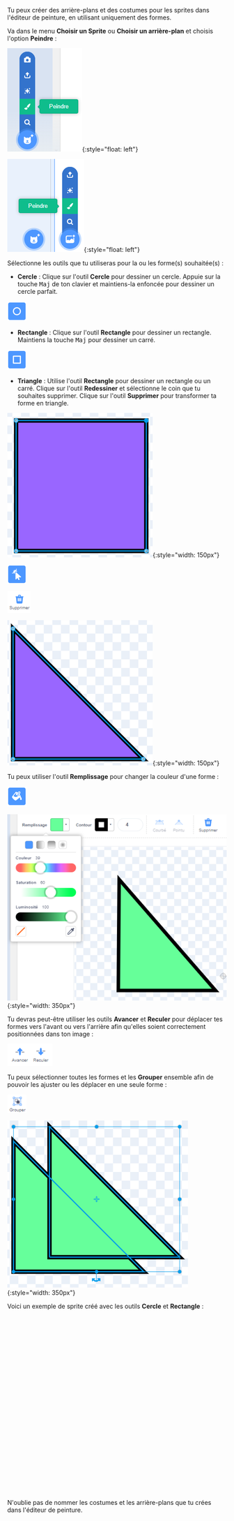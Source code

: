 Tu peux créer des arrière-plans et des costumes pour les sprites dans l'éditeur de peinture, en utilisant uniquement des formes.

Va dans le menu **Choisir un Sprite** ou **Choisir un arrière-plan** et choisis l'option **Peindre** :

![L'option « Peindre » dans le menu « Choisir un sprite ».](images/choose-a-sprite.png){:style="float: left"}

![L'option « Peindre » dans le menu « Choisir un arrière-plan ».](images/choose-a-backdrop.png){:style="float: left"}

Sélectionne les outils que tu utiliseras pour la ou les forme(s) souhaitée(s) :

+ **Cercle** : Clique sur l'outil **Cercle** pour dessiner un cercle. Appuie sur la touche <kbd>Maj</kbd> de ton clavier et maintiens-la enfoncée pour dessiner un cercle parfait.

![L'outil Cercle.](images/circle-tool.png)

+ **Rectangle** : Clique sur l'outil **Rectangle** pour dessiner un rectangle. Maintiens la touche <kbd>Maj</kbd> pour dessiner un carré.

![L'outil Rectangle.](images/rectangle-tool.png)

+ **Triangle** : Utilise l'outil **Rectangle** pour dessiner un rectangle ou un carré. Clique sur l'outil **Redessiner** et sélectionne le coin que tu souhaites supprimer. Clique sur l'outil **Supprimer** pour transformer ta forme en triangle.

![Une forme carrée avec un coin sélectionné.](images/square.png){:style="width: 150px"}

![L'outil Redessiner.](images/reshape.png)

![L'outil Supprimer.](images/delete.png)

![Une forme triangulaire.](images/corner.png){:style="width: 150px"}

Tu peux utiliser l'outil **Remplissage** pour changer la couleur d'une forme :

![L'outil Remplissage.](images/fill-tool.png)

![Le sélecteur de couleur de remplissage et la nouvelle couleur de la forme.](images/changed-colour.png){:style="width: 350px"}

Tu devras peut-être utiliser les outils **Avancer** et **Reculer** pour déplacer tes formes vers l'avant ou vers l'arrière afin qu'elles soient correctement positionnées dans ton image :

![Les outils Avancer et Reculer dans l'éditeur de peinture.](images/front-back-tools.png)

Tu peux sélectionner toutes les formes et les **Grouper** ensemble afin de pouvoir les ajuster ou les déplacer en une seule forme :

![L'outil Grouper.](images/group.png)

![Plusieurs formes sélectionnées.](images/selected-shapes.png){:style="width: 350px"}

Voici un exemple de sprite créé avec les outils **Cercle** et **Rectangle** :
<div class="scratch-preview" style="margin-left: 15px;">
  <iframe allowtransparency="true" width="485" height="402" src="" frameborder="0"></iframe>
</div>

N'oublie pas de nommer les costumes et les arrière-plans que tu crées dans l'éditeur de peinture.
